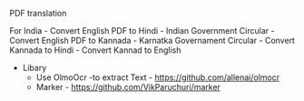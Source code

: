PDF translation

For India 
    - Convert English PDF to Hindi - Indian Government Circular
    - Convert English PDF to Kannada - Karnatka Governament Circular
    - Convert Kannada to Hindi
    - Convert Kannad to English


- Libary
    - Use OlmoOcr -to extract Text - https://github.com/allenai/olmocr
    - Marker - https://github.com/VikParuchuri/marker